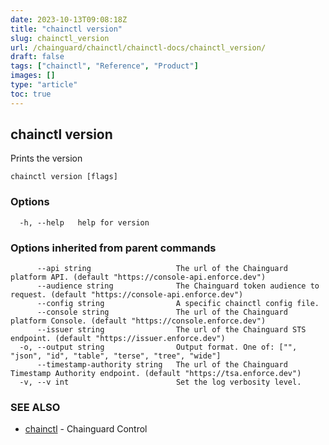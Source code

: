 ```yaml
---
date: 2023-10-13T09:08:18Z
title: "chainctl version"
slug: chainctl_version
url: /chainguard/chainctl/chainctl-docs/chainctl_version/
draft: false
tags: ["chainctl", "Reference", "Product"]
images: []
type: "article"
toc: true
---
```

## chainctl version

Prints the version

```
chainctl version [flags]
```

### Options

```
  -h, --help   help for version
```

### Options inherited from parent commands

```
      --api string                   The url of the Chainguard platform API. (default "https://console-api.enforce.dev")
      --audience string              The Chainguard token audience to request. (default "https://console-api.enforce.dev")
      --config string                A specific chainctl config file.
      --console string               The url of the Chainguard platform Console. (default "https://console.enforce.dev")
      --issuer string                The url of the Chainguard STS endpoint. (default "https://issuer.enforce.dev")
  -o, --output string                Output format. One of: ["", "json", "id", "table", "terse", "tree", "wide"]
      --timestamp-authority string   The url of the Chainguard Timestamp Authority endpoint. (default "https://tsa.enforce.dev")
  -v, --v int                        Set the log verbosity level.
```

### SEE ALSO

* [chainctl](/chainguard/chainctl/chainctl-docs/chainctl/)	 - Chainguard Control

